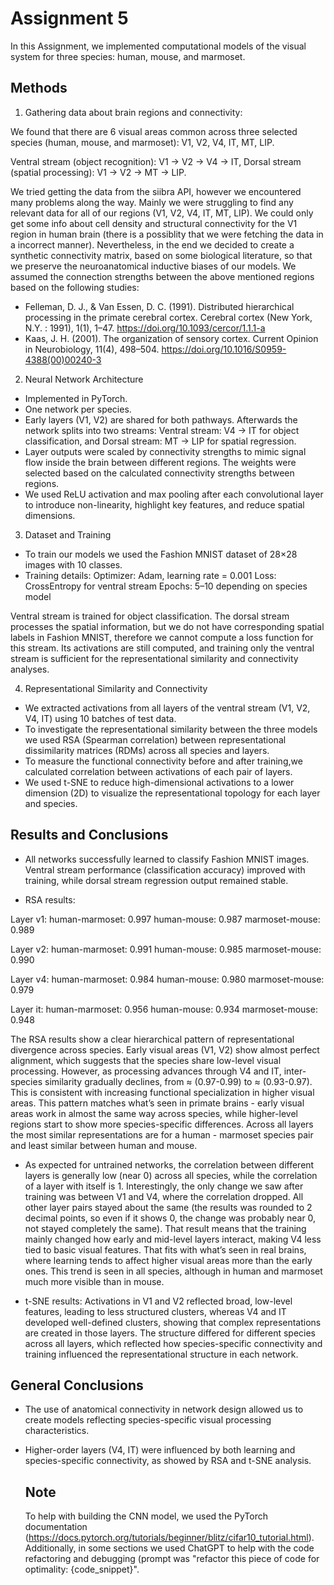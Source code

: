 # Assignment 5 

In this Assignment, we implemented computational models of the visual system for three species: human, mouse, and marmoset.

## Methods 

1. Gathering data about brain regions and connectivity:

We found that there are 6 visual areas common across three selected species (human, mouse, and marmoset): V1, V2, V4, IT, MT, LIP.

Ventral stream (object recognition): V1 -> V2 -> V4 -> IT, 
Dorsal stream (spatial processing): V1 -> V2 -> MT -> LIP.

We tried getting the data from the siibra API, however we encountered many problems along the way. Mainly we were struggling to find any relevant data for all of our regions (V1, V2, V4, IT, MT, LIP). We could only get some info about cell density and structural connectivity for the V1 region in human brain (there is a possiblity that we were fetching the data in a incorrect manner). Nevertheless, in the end we decided to create a synthetic connectivity matrix, based on some biological literature, so that we preserve the neuroanatomical inductive biases of our models.
We assumed the connection strengths between the above mentioned regions based on the following studies:
- Felleman, D. J., & Van Essen, D. C. (1991). Distributed hierarchical processing in the primate cerebral cortex. Cerebral cortex (New York, N.Y. : 1991), 1(1), 1–47. https://doi.org/10.1093/cercor/1.1.1-a
- Kaas, J. H. (2001). The organization of sensory cortex. Current Opinion in Neurobiology, 11(4), 498–504. https://doi.org/10.1016/S0959-4388(00)00240-3

2. Neural Network Architecture

- Implemented in PyTorch.
- One network per species.
- Early layers (V1, V2) are shared for both pathways. Afterwards the network splits into two streams: Ventral stream: V4 → IT for object classification, and Dorsal stream: MT → LIP for spatial regression.
- Layer outputs were scaled by connectivity strengths to mimic signal flow inside the brain between different regions. The weights were selected based on the calculated connectivity strengths between regions.
- We used ReLU activation and max pooling after each convolutional layer to introduce non-linearity, highlight key features, and reduce spatial dimensions.

3. Dataset and Training

- To train our models we used the Fashion MNIST dataset of 28×28 images with 10 classes.
- Training details:
Optimizer: Adam, learning rate = 0.001
Loss: CrossEntropy for ventral stream
Epochs: 5–10 depending on species model

Ventral stream is trained for object classification. The dorsal stream processes the spatial information, but we do not have corresponding spatial labels in Fashion MNIST, therefore we cannot compute a loss function for this stream. Its activations are still computed, and training only the ventral stream is sufficient for the representational similarity and connectivity analyses. 
   
4. Representational Similarity and Connectivity

- We extracted activations from all layers of the ventral stream (V1, V2, V4, IT) using 10 batches of test data.
- To investigate the representational similarity between the three models we used RSA (Spearman correlation) between representational dissimilarity matrices (RDMs) across all species and layers.
- To measure the functional connectivity before and after training,we calculated correlation between activations of each pair of layers.
- We used t-SNE to reduce high-dimensional activations to a lower dimension (2D) to visualize the representational topology for each layer and species.

## Results and Conclusions

- All networks successfully learned to classify Fashion MNIST images. Ventral stream performance (classification accuracy) improved with training, while dorsal stream regression output remained stable.

- RSA results:

Layer v1:
  human-marmoset: 0.997
  human-mouse: 0.987
  marmoset-mouse: 0.989

Layer v2:
  human-marmoset: 0.991
  human-mouse: 0.985
  marmoset-mouse: 0.990

Layer v4:
  human-marmoset: 0.984
  human-mouse: 0.980
  marmoset-mouse: 0.979

Layer it:
  human-marmoset: 0.956
  human-mouse: 0.934
  marmoset-mouse: 0.948

The RSA results show a clear hierarchical pattern of representational divergence across species. Early visual areas (V1, V2) show almost perfect alignment, which suggests that the species share low-level visual processing. However, as processing advances through V4 and IT, inter-species similarity gradually declines, from ≈ (0.97-0.99) to ≈ (0.93-0.97). This is consistent with increasing functional specialization in higher visual areas. This pattern matches what’s seen in primate brains - early visual areas work in almost the same way across species, while higher-level regions start to show more species-specific differences. Across all layers the most similar representations are for a human - marmoset species pair and least similar between human and mouse.

- As expected for untrained networks, the correlation between different layers is generally low (near 0) across all species, while the correlation of a layer with itself is 1. Interestingly, the only change we saw after training was between V1 and V4, where the correlation dropped. All other layer pairs stayed about the same (the results was rounded to 2 decimal points, so even if it shows 0, the change was probably near 0, not stayed completely the same). That result means that the training mainly changed how early and mid-level layers interact, making V4 less tied to basic visual features. That fits with what’s seen in real brains, where learning tends to affect higher visual areas more than the early ones. This trend is seen in all species, although in human and marmoset much more visible than in mouse.

- t-SNE results: Activations in V1 and V2 reflected broad, low-level features, leading to less structured clusters, whereas V4 and IT developed well-defined clusters, showing that complex representations are created in those layers. The structure differed for different species across all layers, which reflected how species-specific connectivity and training influenced the representational structure in each network.

## General Conclusions

- The use of anatomical connectivity in network design allowed us to create models reflecting species-specific visual processing characteristics.
- Higher-order layers (V4, IT) were influenced by both learning and species-specific connectivity, as showed by RSA and t-SNE analysis.

  ## Note
  To help with building the CNN model, we used the PyTorch documentation (https://docs.pytorch.org/tutorials/beginner/blitz/cifar10_tutorial.html). Additionally, in some sections we used ChatGPT to help with the code refactoring and debugging (prompt was "refactor this piece of code for optimality: {code_snippet}". 
